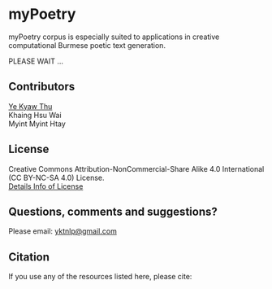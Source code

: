 # myPoetry
myPoetry corpus is especially suited to applications in creative computational Burmese poetic text generation.

PLEASE WAIT ... 

## Contributors

[Ye Kyaw Thu](https://sites.google.com/site/yekyawthunlp/)   
Khaing Hsu Wai  
Myint Myint Htay  

## License

Creative Commons Attribution-NonCommercial-Share Alike 4.0 International (CC BY-NC-SA 4.0) License.  
[Details Info of License](https://creativecommons.org/licenses/by-nc-sa/4.0/)

## Questions, comments and suggestions?

Please email: yktnlp@gmail.com  

## Citation

If you use any of the resources listed here, please cite:  

